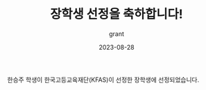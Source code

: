 ---
layout: news-detail
title: 장학생 선정을 축하합니다!
subtitle: grant
type: others

emoji: 🏫
year: 2023
date: 2023-08-28

summary: "한승주 학생이 한국고등교육재단 해외유학후보 장학생에 선정되었습니다!"
body: "

한승주 학생이 한국고등교육재단(KFAS)이 선정한 장학생에 선정되었습니다.
  "
excerpt: >
categories: news others
---